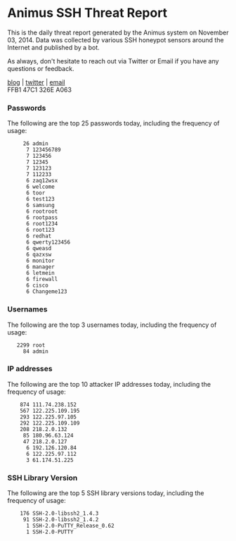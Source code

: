 # Animus SSH Threat Report

This is the daily threat report generated by the Animus system on November 03, 2014. Data was collected by various SSH honeypot sensors around the Internet and published by a bot.  

As always, don't hesitate to reach out via Twitter or Email if you have any questions or feedback.  

[blog](http://morris.guru) | [twitter](https://twitter.com/andrew___morris) | [email](mailto:andrew@morris.guru)  
FFB1 47C1 326E A063  
### Passwords
The following are the top 25 passwords today, including the frequency of usage:
```
     26 admin
      7 123456789
      7 123456
      7 12345
      7 123123
      7 112233
      6 zaq12wsx
      6 welcome
      6 toor
      6 test123
      6 samsung
      6 rootroot
      6 rootpass
      6 root1234
      6 root123
      6 redhat
      6 qwerty123456
      6 qweasd
      6 qazxsw
      6 monitor
      6 manager
      6 letmein
      6 firewall
      6 cisco
      6 Changeme123
```

### Usernames
The following are the top 3 usernames today, including the frequency of usage:
```
   2299 root
     84 admin
```

### IP addresses
The following are the top 10 attacker IP addresses today, including the frequency of usage:
```
    874 111.74.238.152
    567 122.225.109.195
    293 122.225.97.105
    292 122.225.109.109
    208 218.2.0.132
     85 180.96.63.124
     47 218.2.0.127
      6 192.126.120.84
      6 122.225.97.112
      3 61.174.51.225
```

### SSH Library Version
The following are the top 5 SSH library versions today, including the frequency of usage:
```
    176 SSH-2.0-libssh2_1.4.3
     91 SSH-2.0-libssh2_1.4.2
      1 SSH-2.0-PuTTY_Release_0.62
      1 SSH-2.0-PUTTY
```

